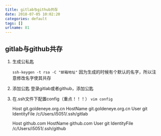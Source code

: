 ```yaml
---
title: gitlab与github共存
date: 2018-07-05 10:02:20
categories: default
tags: []
urlname: 81
---
```

## gitlab与github共存 ##

 1. 生成公私匙

    `ssh-keygen -t rsa -C "邮箱地址"`
因为生成的时候有个默认的名字，所以注意修改名字使其共存

 2. 添加公匙
登录gitlab或者github，添加公匙

 3. 在.ssh文件下配置config（重点！！！）
`vim config`

    Host git.goldeneye.org.cn
     HostName git.goldeneye.org.cn
     User git
     IdentityFile /c/Users/i5051/.ssh/gitlab
    
    Host github.com
     HostName github.com
     User git
     IdentityFile /c/Users/i5051/.ssh/github


